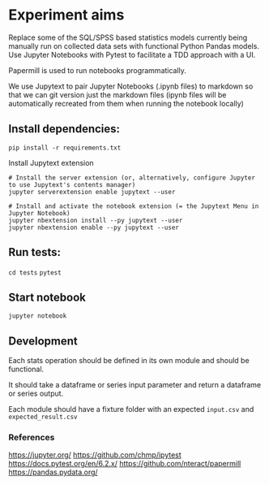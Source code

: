 # Experiment aims
Replace some of the SQL/SPSS based statistics models currently being manually run on collected data sets with functional Python Pandas models. Use Jupyter Notebooks with Pytest to facilitate a TDD approach with a UI.

Papermill is used to run notebooks programmatically.

We use Jupytext to pair Jupyter Notebooks (.ipynb files) to markdown so that we can git version just the markdown files (ipynb files will be automatically recreated from them when running the notebook locally)

## Install dependencies:

`pip install -r requirements.txt`

Install Jupytext extension
```
# Install the server extension (or, alternatively, configure Jupyter to use Jupytext's contents manager)
jupyter serverextension enable jupytext --user

# Install and activate the notebook extension (= the Jupytext Menu in Jupyter Notebook)
jupyter nbextension install --py jupytext --user
jupyter nbextension enable --py jupytext --user
```

## Run tests:

`cd tests`
`pytest`


## Start notebook
`jupyter notebook`


## Development

Each stats operation should be defined in its own module and should be functional.

It should take a dataframe or series input parameter and return a dataframe or series output.

Each module should have a fixture folder with an expected `input.csv` and `expected_result.csv`


### References
https://jupyter.org/
https://github.com/chmp/ipytest
https://docs.pytest.org/en/6.2.x/
https://github.com/nteract/papermill
https://pandas.pydata.org/
